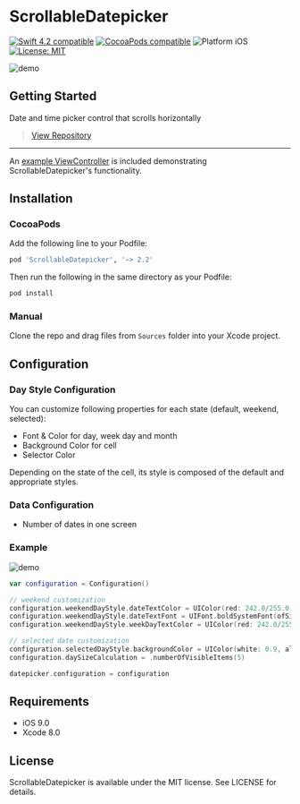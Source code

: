 ScrollableDatepicker
============

<p align="left">
	<a href="https://developer.apple.com/swift"><img src="https://img.shields.io/badge/Swift_4.2-compatible-4BC51D.svg?style=flat" alt="Swift 4.2 compatible" /></a>
	<a href="https://cocoapods.org/pods/ScrollableDatepicker"><img src="https://img.shields.io/badge/pod-2.2.0-blue.svg" alt="CocoaPods compatible" /></a>
	<img src="https://img.shields.io/badge/platform-iOS-blue.svg?style=flat" alt="Platform iOS" />
	<a href="https://raw.githubusercontent.com/maxsokolov/tablekit/master/LICENSE"><img src="http://img.shields.io/badge/license-MIT-blue.svg?style=flat" alt="License: MIT" /></a>
</p>

![demo](Screenshots/screen.png)

## Getting Started

Date and time picker control that scrolls horizontally

> [View Repository](https://github.com/dougzilla32/ScrollingDateAndTimePicker)

---


An [example ViewController](https://github.com/noxt/ScrollableDatepicker/blob/master/ScrollableDatepicker/PresentationLayer/ViewController.swift) is included demonstrating ScrollableDatepicker's functionality.

## Installation

### CocoaPods

Add the following line to your Podfile:

```ruby
pod 'ScrollableDatepicker', '~> 2.2'
```

Then run the following in the same directory as your Podfile:
```ruby
pod install
```

### Manual

Clone the repo and drag files from `Sources` folder into your Xcode project.




## Configuration

### Day Style Configuration


You can customize following properties for each state (default, weekend, selected):

- Font & Color for day, week day and month
- Background Color for cell
- Selector Color

Depending on the state of the cell, its style is composed of the default and appropriate styles.


### Data Configuration

- Number of dates in one screen


### Example

![demo](Screenshots/screen-customization.png)

```swift
var configuration = Configuration()

// weekend customization
configuration.weekendDayStyle.dateTextColor = UIColor(red: 242.0/255.0, green: 93.0/255.0, blue: 28.0/255.0, alpha: 1.0)
configuration.weekendDayStyle.dateTextFont = UIFont.boldSystemFont(ofSize: 20)
configuration.weekendDayStyle.weekDayTextColor = UIColor(red: 242.0/255.0, green: 93.0/255.0, blue: 28.0/255.0, alpha: 1.0)

// selected date customization
configuration.selectedDayStyle.backgroundColor = UIColor(white: 0.9, alpha: 1)
configuration.daySizeCalculation = .numberOfVisibleItems(5)

datepicker.configuration = configuration

```


## Requirements

- iOS 9.0
- Xcode 8.0


## License

ScrollableDatepicker is available under the MIT license. See LICENSE for details.